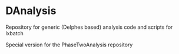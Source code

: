 # DAnalysis
Repository for generic (Delphes based) analysis code and scripts for lxbatch

Special version for the PhaseTwoAnalysis repository
